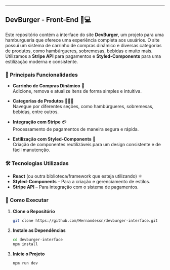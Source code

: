 

---

## DevBurger - Front-End 🍔💻

Este repositório contém a interface do site **DevBurger**, um projeto para uma hamburgueria que oferece uma experiência completa aos usuários. O site possui um sistema de carrinho de compras dinâmico e diversas categorias de produtos, como hambúrgueres, sobremesas, bebidas e muito mais. Utilizamos a **Stripe API** para pagamentos e **Styled-Components** para uma estilização moderna e consistente.

### 🚀 Principais Funcionalidades

- **Carrinho de Compras Dinâmico** 🛒  
  Adicione, remova e atualize itens de forma simples e intuitiva.
  
- **Categorias de Produtos** 🍔🍟🥤  
  Navegue por diferentes seções, como hambúrgueres, sobremesas, bebidas, entre outros.
  
- **Integração com Stripe** 💳  
  Processamento de pagamentos de maneira segura e rápida.
  
- **Estilização com Styled-Components** 🎨  
  Criação de componentes reutilizáveis para um design consistente e de fácil manutenção.

### 🛠️ Tecnologias Utilizadas

- **React** (ou outra biblioteca/framework que esteja utilizando) ⚛️
- **Styled-Components** – Para a criação e gerenciamento de estilos.
- **Stripe API** – Para integração com o sistema de pagamentos.


### 🔧 Como Executar

1. **Clone o Repositório**  
   ```bash
   git clone https://github.com/Hernandessn/devburger-interface.git
   ```
2. **Instale as Dependências**  
   ```bash
   cd devburger-interface
   npm install
   ```
3. **Inicie o Projeto**  
   ```bash
   npm run dev
   ```


